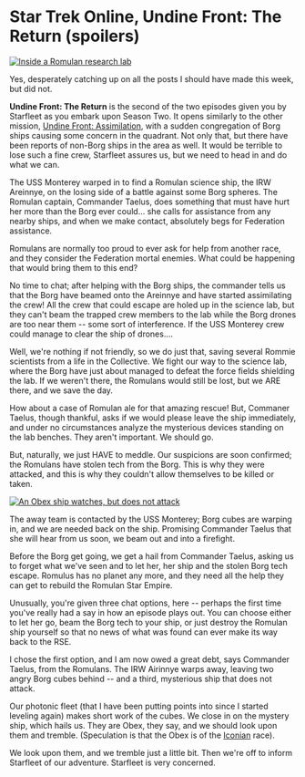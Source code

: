 # Star Trek Online, Undine Front: The Return (spoilers)

[![](http://westkarana.com/wp-content/uploads/2010/08/GameClient-2010-08-06-20-22-16-69-480x383.jpg "Inside a Romulan research lab")](http://westkarana.com/wp-content/uploads/2010/08/GameClient-2010-08-06-20-22-16-69.jpg)

Yes, desperately catching up on all the posts I should have made this week, but did not.

**Undine Front: The Return** is the second of the two episodes given you by Starfleet as you embark upon Season Two. It opens similarly to the other mission, [Undine Front: Assimilation](http://westkarana.com/index.php/2010/07/29/star-trek-online-assimilation/), with a sudden congregation of Borg ships causing some concern in the quadrant. Not only that, but there have been reports of non-Borg ships in the area as well. It would be terrible to lose such a fine crew, Starfleet assures us, but we need to head in and do what we can.

The USS Monterey warped in to find a Romulan science ship, the IRW Areinnye, on the losing side of a battle against some Borg spheres. The Romulan captain, Commander Taelus, does something that must have hurt her more than the Borg ever could... she calls for assistance from any nearby ships, and when we make contact, absolutely begs for Federation assistance.

Romulans are normally too proud to ever ask for help from another race, and they consider the Federation mortal enemies. What could be happening that would bring them to this end?



No time to chat; after helping with the Borg ships, the commander tells us that the Borg have beamed onto the Areinnye and have started assimilating the crew! All the crew that could escape are holed up in the science lab, but they can't beam the trapped crew members to the lab while the Borg drones are too near them -- some sort of interference. If the USS Monterey crew could manage to clear the ship of drones....

Well, we're nothing if not friendly, so we do just that, saving several Rommie scientists from a life in the Collective. We fight our way to the science lab, where the Borg have just about managed to defeat the force fields shielding the lab. If we weren't there, the Romulans would still be lost, but we ARE there, and we save the day.

How about a case of Romulan ale for that amazing rescue! But, Commaner Taelus, though thankful, asks if we would please leave the ship immediately, and under no circumstances analyze the mysterious devices standing on the lab benches. They aren't important. We should go.

But, naturally, we just HAVE to meddle. Our suspicions are soon confirmed; the Romulans have stolen tech from the Borg. This is why they were attacked, and this is why they couldn't allow themselves to be killed or taken.

[![](http://westkarana.com/wp-content/uploads/2010/08/GameClient-2010-08-06-20-26-11-35-480x382.jpg "An Obex ship watches, but does not attack")](http://westkarana.com/wp-content/uploads/2010/08/GameClient-2010-08-06-20-26-11-35.jpg)

The away team is contacted by the USS Monterey; Borg cubes are warping in, and we are needed back on the ship. Promising Commander Taelus that she will hear from us soon, we beam out and into a firefight.

Before the Borg get going, we get a hail from Commander Taelus, asking us to forget what we've seen and to let her, her ship and the stolen Borg tech escape. Romulus has no planet any more, and they need all the help they can get to rebuild the Romulan Star Empire.

Unusually, you're given three chat options, here -- perhaps the first time you've really had a say in how an episode plays out. You can choose either to let her go, beam the Borg tech to your ship, or just destroy the Romulan ship yourself so that no news of what was found can ever make its way back to the RSE.

I chose the first option, and I am now owed a great debt, says Commander Taelus, from the Romulans. The IRW Airinnye warps away, leaving two angry Borg cubes behind -- and a third, mysterious ship that does not attack.

Our photonic fleet (that I have been putting points into since I started leveling again) makes short work of the cubes. We close in on the mystery ship, which hails us. They are Obex, they say, and we should look upon them and tremble. (Speculation is that the Obex is of the [Iconian](http://stowiki.org/Obex) race).

We look upon them, and we tremble just a little bit. Then we're off to inform Starfleet of our adventure. Starfleet is very concerned.

